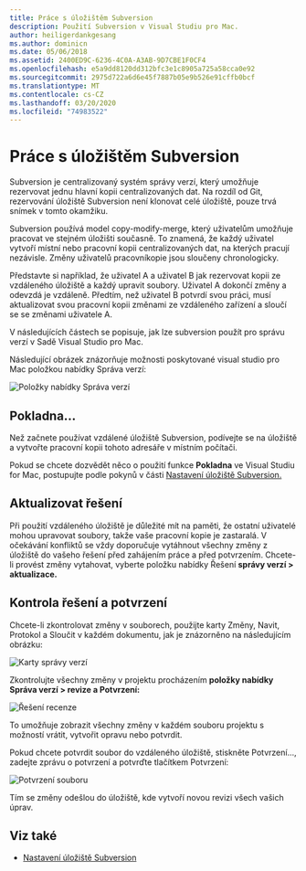 ```yaml
---
title: Práce s úložištěm Subversion
description: Použití Subversion v Visual Studiu pro Mac.
author: heiligerdankgesang
ms.author: dominicn
ms.date: 05/06/2018
ms.assetid: 2400ED9C-6236-4C0A-A3AB-9D7CBE1F0CF4
ms.openlocfilehash: e5a9dd8120dd312bfc3e1c8905a725a58cca0e92
ms.sourcegitcommit: 2975d722a6d6e45f7887b05e9b526e91cffb0bcf
ms.translationtype: MT
ms.contentlocale: cs-CZ
ms.lasthandoff: 03/20/2020
ms.locfileid: "74983522"
---
```

# <a name="working-with-subversion"></a>Práce s úložištěm Subversion

Subversion je centralizovaný systém správy verzí, který umožňuje rezervovat jednu hlavní kopii centralizovaných dat. Na rozdíl od Git, rezervování úložiště Subversion není klonovat celé úložiště, pouze trvá snímek v tomto okamžiku.

Subversion používá model copy-modify-merge, který uživatelům umožňuje pracovat ve stejném úložišti současně. To znamená, že každý uživatel vytvoří místní nebo pracovní kopii centralizovaných dat, na kterých pracují nezávisle. Změny uživatelů pracovníkopie jsou sloučeny chronologicky.

Představte si například, že uživatel A a uživatel B jak rezervovat kopii ze vzdáleného úložiště a každý upravit soubory. Uživatel A dokončí změny a odevzdá je vzdáleně. Předtím, než uživatel B potvrdí svou práci, musí aktualizovat svou pracovní kopii změnami ze vzdáleného zařízení a sloučí se se změnami uživatele A.

V následujících částech se popisuje, jak lze subversion použít pro správu verzí v Sadě Visual Studio pro Mac.

Následující obrázek znázorňuje možnosti poskytované visual studio pro Mac položkou nabídky Správa verzí:

![Položky nabídky Správa verzí](media/version-control-svnVersionControlMenu.png)

## <a name="checkout"></a>Pokladna...

Než začnete používat vzdálené úložiště Subversion, podívejte se na úložiště a vytvořte pracovní kopii tohoto adresáře v místním počítači.

Pokud se chcete dozvědět něco o použití funkce **Pokladna** ve Visual Studiu for Mac, postupujte podle pokynů v části [Nastavení úložiště Subversion.](set-up-subversion-repository.md)

## <a name="update-solution"></a>Aktualizovat řešení

Při použití vzdáleného úložiště je důležité mít na paměti, že ostatní uživatelé mohou upravovat soubory, takže vaše pracovní kopie je zastaralá. V očekávání konfliktů se vždy doporučuje vytáhnout všechny změny z úložiště do vašeho řešení před zahájením práce a před potvrzením. Chcete-li provést změny vytahovat, vyberte položku nabídky Řešení **správy verzí > aktualizace.**

## <a name="review-solution-and-commit"></a>Kontrola řešení a potvrzení

Chcete-li zkontrolovat změny v souborech, použijte karty Změny, Navit, Protokol a Sloučit v každém dokumentu, jak je znázorněno na následujícím obrázku:

![Karty správy verzí](media/version-control-vcTabs.png)

Zkontrolujte všechny změny v projektu procházením **položky nabídky Správa verzí > revize a Potvrzení:**

![Řešení recenze](media/version-control-vcStatus.png)

To umožňuje zobrazit všechny změny v každém souboru projektu s možností vrátit, vytvořit opravu nebo potvrdit.

Pokud chcete potvrdit soubor do vzdáleného úložiště, stiskněte Potvrzení..., zadejte zprávu o potvrzení a potvrďte tlačítkem Potvrzení:

![Potvrzení souboru](media/version-control-svnCommit.png)

Tím se změny odešlou do úložiště, kde vytvoří novou revizi všech vašich úprav.

## <a name="see-also"></a>Viz také

- [Nastavení úložiště Subversion](set-up-subversion-repository.md)
